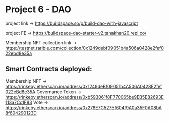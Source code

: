 # Project 6 - DAO

project link -> https://buildspace.so/p/build-dao-with-javascript

project FE -> https://buildspace-dao-starter-v2.tahakhan20.repl.co/

Membership NFT collection link -> https://testnet.rarible.com/collection/0x1249debf09051b4a506a0428e2fef022ebd8e35a

## Smart Contracts deployed:

Membership NFT -> https://rinkeby.etherscan.io/address/0x1249deBf09051b4A506A0428E2fef022eBd8e35A
Governance Token -> https://rinkeby.etherscan.io/address/0xb593061f8F770065be9EB5E82693E113a7Cc1F83
Vote -> https://rinkeby.etherscan.io/address/0x278E7C5275f604f9A0a35F0A08bA8f604290123D



